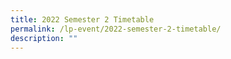 ```yaml
---
title: 2022 Semester 2 Timetable
permalink: /lp-event/2022-semester-2-timetable/
description: ""
---
```

